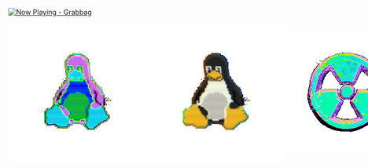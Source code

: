 [![Now Playing - Grabbag](https://img.shields.io/badge/Now_Playing-Grabbag-%237d1d1d?style=for-the-badge&logo=spotify&logoColor=white)](https://open.spotify.com/track/4SX7ZxTbWc5bOpl8BpKV7i?si=91aa1d78594f45da)

<div style="display:flex;align-items:center;">
  <img src="https://raw.githubusercontent.com/odigij/odigij/refs/heads/main/assets/tux-pixelated-dark.gif#gh-dark-mode-only">
  <img src="https://raw.githubusercontent.com/odigij/odigij/refs/heads/main/assets/tux-pixelated-light.gif#gh-light-mode-only">
  <img src="https://raw.githubusercontent.com/odigij/odigij/refs/heads/main/assets/dn-dark.gif#gh-dark-mode-only">
  <img src="https://raw.githubusercontent.com/odigij/odigij/refs/heads/main/assets/dn-light.gif#gh-light-mode-only">
</div>
